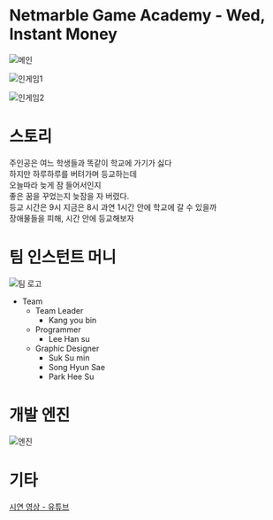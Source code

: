 # Netmarble Game Academy - Wed, Instant Money

![메인](https://www.dalae37.com/project/dropoutschool/resource/image/dropoutschool.webp)

![인게임1](https://www.dalae37.com/project/dropoutschool/resource/image/dropoutschool_ingame1.webp)

![인게임2](https://www.dalae37.com/project/dropoutschool/resource/image/dropoutschool_ingame2.webp)

# 스토리
주인공은 여느 학생들과 똑같이 학교에 가기가 싫다<br>
하지만 하루하루를 버텨가며 등교하는데<br>
오늘따라 늦게 잠 들어서인지<br>
좋은 꿈을 꾸었는지 늦잠을 자 버렸다.<br>
등교 시간은 9시 지금은 8시 과연 1시간 안에 학교에 갈 수 있을까<br>
장애물들을 피해, 시간 안에 등교해보자

# 팀 인스턴트 머니

![팀 로고](https://www.dalae37.com/project/dropoutschool/resource/image/teamlogo.webp)

* Team
    * Team Leader
        * Kang you bin
    * Programmer
        * Lee Han su
    * Graphic Designer
        * Suk Su min
        * Song Hyun Sae
        * Park Hee Su

# 개발 엔진

![엔진](https://images.contentstack.io/v3/assets/blt08c1239a7bff8ff5/bltdff1a2920dd347a5/63f5068a97790d11728d0a6d/U_Logo_Small_black.svg)

# 기타

[시연 영상 - 유튜브](https://youtu.be/dFy0BpPeekg)